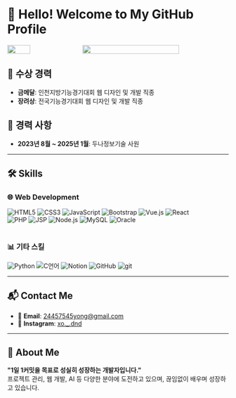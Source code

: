 # 👋 Hello! Welcome to My GitHub Profile
<div style="display: flex; align-items: center; gap: 10px;">
  <img src="http://github-profile-summary-cards.vercel.app/api/cards/most-commit-language?username=TaeWoongYoun&theme=nord_dark&exclude=html" 
       style="width: 32%;" />
  <img src="http://github-profile-summary-cards.vercel.app/api/cards/profile-details?username=TaeWoongYoun&theme=nord_dark" 
       style="width: 66%;" />
</div>


 ## 🚀 수상 경력
 - **금메달**: 인천지방기능경기대회 웹 디자인 및 개발 직종
 - **장려상**: 전국기능경기대회 웹 디자인 및 개발 직종
 
 ## 🏢 경력 사항
 - **2023년 8월 ~ 2025년 1월**: 두나정보기술 사원
 
 ---
 
## 🛠️ Skills
### 🌐 Web Development
<!-- 웹 개발 스킬: 프론트엔드 -->
<div class="skill-badges">
  <img src="https://img.shields.io/badge/HTML5-E44D26?style=for-the-badge&logo=html5&logoColor=white" alt="HTML5">
  <img src="https://img.shields.io/badge/CSS3-264de4?style=for-the-badge&logo=css3&logoColor=white" alt="CSS3">
  <img src="https://img.shields.io/badge/JavaScript-F0DB4F?style=for-the-badge&logo=javascript&logoColor=black" alt="JavaScript">
  <img src="https://img.shields.io/badge/Bootstrap-563d7c?style=for-the-badge&logo=bootstrap&logoColor=white" alt="Bootstrap">
  <img src="https://img.shields.io/badge/Vue.js-42b883?style=for-the-badge&logo=vue.js&logoColor=white" alt="Vue.js">
  <img src="https://img.shields.io/badge/React-61DAFB?style=for-the-badge&logo=react&logoColor=white" alt="React">
</div>

<!-- 웹 개발 스킬: 백엔드 & 데이터베이스 -->
<div class="skill-badges">
  <img src="https://img.shields.io/badge/PHP-777BB4?style=for-the-badge&logo=php&logoColor=white" alt="PHP">
  <img src="https://img.shields.io/badge/JSP-007396?style=for-the-badge&logo=java&logoColor=white" alt="JSP">
  <img src="https://img.shields.io/badge/Node.js-339933?style=for-the-badge&logo=node.js&logoColor=white" alt="Node.js">
  <img src="https://img.shields.io/badge/MySQL-4479A1?style=for-the-badge&logo=mysql&logoColor=white" alt="MySQL">
  <img src="https://img.shields.io/badge/Oracle-F80000?style=for-the-badge&logo=oracle&logoColor=white" alt="Oracle">
</div>
<br>

### 📊 기타 스킬
<!-- 기타 스킬 -->
<div class="skill-badges">
  <img src="https://img.shields.io/badge/Python-3776AB?style=for-the-badge&logo=python&logoColor=white" alt="Python">
  <img src="https://img.shields.io/badge/C언어-00599C?style=for-the-badge&logo=c&logoColor=white" alt="C언어">
  <img src="https://img.shields.io/badge/Notion-000000?style=for-the-badge&logo=notion&logoColor=white" alt="Notion">
  <img src="https://img.shields.io/badge/GitHub-181717?style=for-the-badge&logo=github&logoColor=white" alt="GitHub">
  <img src="https://img.shields.io/badge/git-F05032?style=for-the-badge&logo=git&logoColor=white" alt="git">
</div>
 
 ---
 
 ## 📬 Contact Me
 - 📧 **Email**: 24457545yong@gmail.com
 - 📸 **Instagram**: [xo._.dnd](https://instagram.com/xo._.dnd)
 
 ---
 
 ## 🌱 About Me
 **"1일 1커밋을 목표로 성실히 성장하는 개발자입니다."**  
 프로젝트 관리, 웹 개발, AI 등 다양한 분야에 도전하고 있으며, 끊임없이 배우며 성장하고 있습니다.
